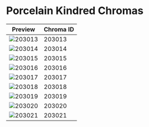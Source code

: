 # Porcelain Kindred Chromas

| Preview | Chroma ID |
|---------|-----------|
| ![203013](https://raw.communitydragon.org/latest/plugins/rcp-be-lol-game-data/global/default/v1/champion-chroma-images/203/203013.png) | 203013 |
| ![203014](https://raw.communitydragon.org/latest/plugins/rcp-be-lol-game-data/global/default/v1/champion-chroma-images/203/203014.png) | 203014 |
| ![203015](https://raw.communitydragon.org/latest/plugins/rcp-be-lol-game-data/global/default/v1/champion-chroma-images/203/203015.png) | 203015 |
| ![203016](https://raw.communitydragon.org/latest/plugins/rcp-be-lol-game-data/global/default/v1/champion-chroma-images/203/203016.png) | 203016 |
| ![203017](https://raw.communitydragon.org/latest/plugins/rcp-be-lol-game-data/global/default/v1/champion-chroma-images/203/203017.png) | 203017 |
| ![203018](https://raw.communitydragon.org/latest/plugins/rcp-be-lol-game-data/global/default/v1/champion-chroma-images/203/203018.png) | 203018 |
| ![203019](https://raw.communitydragon.org/latest/plugins/rcp-be-lol-game-data/global/default/v1/champion-chroma-images/203/203019.png) | 203019 |
| ![203020](https://raw.communitydragon.org/latest/plugins/rcp-be-lol-game-data/global/default/v1/champion-chroma-images/203/203020.png) | 203020 |
| ![203021](https://raw.communitydragon.org/latest/plugins/rcp-be-lol-game-data/global/default/v1/champion-chroma-images/203/203021.png) | 203021 |